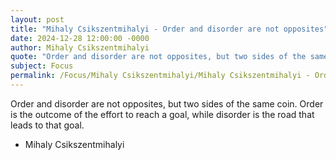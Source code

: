 ```yaml
---
layout: post
title: "Mihaly Csikszentmihalyi - Order and disorder are not opposites"
date: 2024-12-28 12:00:00 -0000
author: Mihaly Csikszentmihalyi
quote: "Order and disorder are not opposites, but two sides of the same coin. Order is the outcome of the effort to reach a goal, while disorder is the road that leads to that goal."
subject: Focus
permalink: /Focus/Mihaly Csikszentmihalyi/Mihaly Csikszentmihalyi - Order and disorder are not opposites
---
```


Order and disorder are not opposites, but two sides of the same coin. Order is the outcome of the effort to reach a goal, while disorder is the road that leads to that goal.

- Mihaly Csikszentmihalyi
